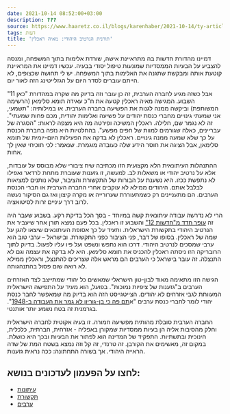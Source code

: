 ```yaml
---
date: 2021-10-14 08:52:00+03:00
description: ???
source: https://www.haaretz.co.il/blogs/karenhaber/2021-10-14/ty-article/0000017f-f8c7-d887-a7ff-f8e7ff820000
tags: דעות
title: 'תורנית הנרטיב היהודי: מאיה ראכלין'
---
```


דמיינו מהדורת חדשות בה מתראיינת אישה, שורדת אלימות בתוך המשפחה, ומנסה להצביע על הבעיות הממסדיות שמונעות טיפול יסודי בבעיה. עכשיו דמיינו את המראיינת קוטעת אותה ומבקשת שתגנה את האלימות בתוך המשפחה. יש לי תחושה שכצופים, לא הייתם עוברים לסדר היום על הגזלייטינג הזה לאור יום. 

אבל כשזה מגיע לחברה הערבית, זה כן עובר וזה בדיוק מה שקרה במהדורת "כאן 11" השבוע. המגישה מאיה ראכלין קטעה את ח"כ עאידה תומא סלימאן (הרשימה המשותפת) וביקשה ממנה לגנות את הפשיעה בחברה הערבית. או במילותיה: "תשמעי, אני שמעתי גינויים מחברי כנסת יהודים על פשיעה ואלימות יהודית, מכם פחות שמעתי". זה לא נגמר שם, חלילה. ראכלין המשיכה ופירטה מה היא מצפה לראות: "הסגרה של עבריינים, כאלה שגורמים למוות של חפים מפשע". בהחלטיות היא נזפה בחברת הכנסת על כך שלא שמעה ממנה גינויים. ראכלין לא בדקה את הפעילות היום-יומית של תומא סלימאן, אבל הציגה את חוסר הידע שלה כעובדה מוגמרת. שנאמר: לכי תוכיחי שאין לך אחות. 

ההתנהלות העיתונאית הלא מקצועית הזו מכתיבה שיח ציבורי שלא מבוסס על עובדות, אלא על נרטיב יהודי או משאלות לב. למעשה, זו גזענות שעוברת מתחת לרדאר ואפילו לא נתפשת ככזו. היא נשענת על הבורות של התקשורת והציבור, שלא נותנים למציאות לבלבל אותם. היהודים ממילא לא עוקבים אחרי החברה הערבית או חברי הכנסת הערבים. הם מתעניינים רק כשמתעוררת שערורייה או מקרה קיצון ואז גם הסיקור נעשה לרוב דרך עיניים זרות לסיטואציה. 

הרי לא נדרשה עבודה עיתונאית קשה במיוחד - בסך הכל בדיקת רקע. בשבוע שעבר היה זה [עופר חדד מ"חדשות 12"](/blogs/karenhaber/2021-10-07/ty-article/0000017f-f8a5-d044-adff-fbfde8de0000) והשבוע זו ראכלין. בכל פעם נמצא תורן אחר שיעביר את הנרטיב היהודי בתקשורת הישראלית. ותעיד על כך אסופת העיתונאים שיצאו להגן על שמה של ראכלין. בסופו של דבר, פני הציבור כפני התקשורת. ובישראל – ערבי טוב הוא ערבי שמסכים לנרטיב היהודי. דרכו הוא נתפש ונשפט ועל פיו עליו לפעול. בדיוק לתוך הרובריקה הזו ניסתה ראכלין להכניס את תומא סלימאן. היא לא בדקה את עצמה וגם לא התנצלה. זה עובר בישראל כי הערבים הם מראש אלה שצריכים להתנצל, וראכלין ממילא לא רואה שום פסול בהתנהגותה. 

הגישה הזו מתאימה מאוד לבון-טון הישראלי שמאשים כל יהודי שמתייצב לצד האזרחים הערבים ב"גזענות של ציפיות נמוכות". בפועל, הוא מעיד על התפישה הישראלית המעוותת לגבי אזרחים לא יהודים. הצייטגייסט הזה הוא בדיוק מה שמאפשר לחבר כנסת יהודי לומר לחברי כנסת ערבים "א[תם פה כי בן-גוריון לא גמר את העבודה ב-1948](/news/politi/2021-10-13/ty-article/0000017f-ded0-df62-a9ff-ded73e350000)". בגרמנית זה בטח נשמע יותר אותנטי. 

החברה הערבית סובלת מהותית מפשיעה חמורה. זו בעיה אקוטית לחברה הישראלית וחלק מהסיבות אליה הן בעיות ממסדיות שמקורן באפליה - אזרחית, חברתית, כלכלית, חינוכית ובתשתיות. התפקיד של המדינה הוא לפתור את הבעיות ובכך היא כושלת. במקום זה, מאשימים את הקורבן. זה טרנדי, זה קל וזה נמצא בשטח המת של שדה הראייה היהודי. אך בשורה התחתונה: ככה נראית גזענות.

לחצו על הפעמון לעדכונים בנושא:
------------------------------

* [עיתונות](https://www.themarker.com/ty-tag/0000017f-da59-d249-ab7f-fbf9fb0f0000)
* [תקשורת](https://www.themarker.com/ty-tag/0000017f-da56-d249-ab7f-fbf617820000)
* [ערבים](/ty-tag/0000017f-da32-d249-ab7f-fbf290640000)